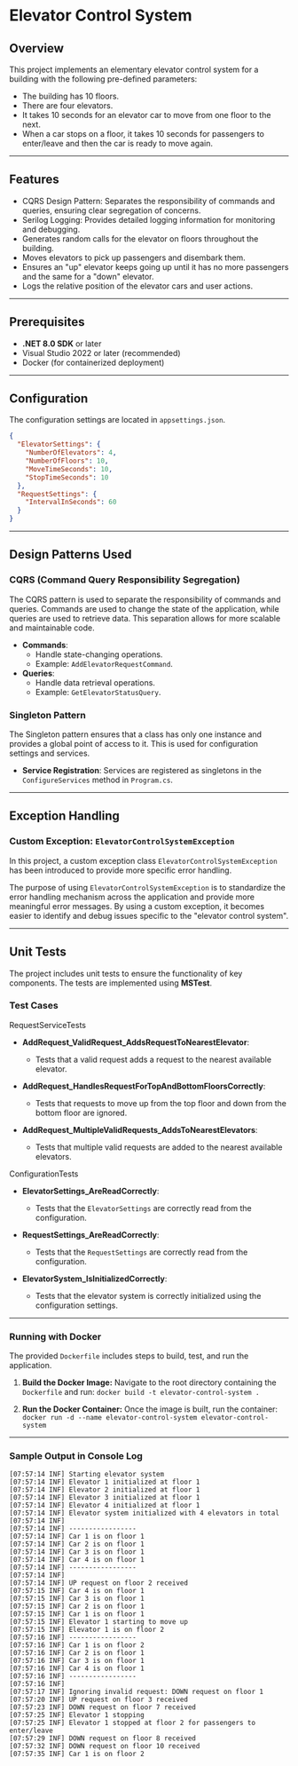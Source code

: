 # Elevator Control System

## Overview

This project implements an elementary elevator control system for a building with the following pre-defined parameters:
- The building has 10 floors.
- There are four elevators.
- It takes 10 seconds for an elevator car to move from one floor to the next.
- When a car stops on a floor, it takes 10 seconds for passengers to enter/leave and then the car is ready to move again.

---
## Features
- CQRS Design Pattern: Separates the responsibility of commands and queries, ensuring clear segregation of concerns.
- Serilog Logging: Provides detailed logging information for monitoring and debugging.
- Generates random calls for the elevator on floors throughout the building.
- Moves elevators to pick up passengers and disembark them.
- Ensures an "up" elevator keeps going up until it has no more passengers and the same for a "down" elevator.
- Logs the relative position of the elevator cars and user actions.
---

## Prerequisites

- **.NET 8.0 SDK** or later
- Visual Studio 2022 or later (recommended)
- Docker (for containerized deployment)

---

## Configuration

The configuration settings are located in `appsettings.json`.

```json
{
  "ElevatorSettings": {
    "NumberOfElevators": 4,
    "NumberOfFloors": 10,
    "MoveTimeSeconds": 10,
    "StopTimeSeconds": 10
  },
  "RequestSettings": {
    "IntervalInSeconds": 60
  }
}
```
---

## Design Patterns Used

### CQRS (Command Query Responsibility Segregation)

The CQRS pattern is used to separate the responsibility of commands and queries. Commands are used to change the state of the application, while queries are used to retrieve data. This separation allows for more scalable and maintainable code.

- **Commands**:
    - Handle state-changing operations.
    - Example: `AddElevatorRequestCommand`.
- **Queries**:
    - Handle data retrieval operations.
    - Example: `GetElevatorStatusQuery`.

### Singleton Pattern

The Singleton pattern ensures that a class has only one instance and provides a global point of access to it. This is used for configuration settings and services.

- **Service Registration**: Services are registered as singletons in the `ConfigureServices` method in `Program.cs`.

---

## Exception Handling

### Custom Exception: `ElevatorControlSystemException`

In this project, a custom exception class `ElevatorControlSystemException` has been introduced to provide more specific error handling. 

The purpose of using `ElevatorControlSystemException` is to standardize the error handling mechanism across the application and provide more meaningful error messages. By using a custom exception, it becomes easier to identify and debug issues specific to the "elevator control system".


---

## Unit Tests

The project includes unit tests to ensure the functionality of key components. The tests are implemented using **MSTest**.

### Test Cases

RequestServiceTests

- **AddRequest_ValidRequest_AddsRequestToNearestElevator**:
  - Tests that a valid request adds a request to the nearest available elevator.

- **AddRequest_HandlesRequestForTopAndBottomFloorsCorrectly**:
  - Tests that requests to move up from the top floor and down from the bottom floor are ignored.

- **AddRequest_MultipleValidRequests_AddsToNearestElevators**:
  - Tests that multiple valid requests are added to the nearest available elevators.

ConfigurationTests

- **ElevatorSettings_AreReadCorrectly**:
  - Tests that the `ElevatorSettings` are correctly read from the configuration.

- **RequestSettings_AreReadCorrectly**:
  - Tests that the `RequestSettings` are correctly read from the configuration.

- **ElevatorSystem_IsInitializedCorrectly**:
  - Tests that the elevator system is correctly initialized using the configuration settings.

---

### Running with Docker

The provided `Dockerfile` includes steps to build, test, and run the application.

1. **Build the Docker Image:** Navigate to the root directory containing the `Dockerfile` and run:
   `docker build -t elevator-control-system .`

2. **Run the Docker Container:** Once the image is built, run the container:
   `docker run -d --name elevator-control-system elevator-control-system`

---

### Sample Output in Console Log

```
[07:57:14 INF] Starting elevator system
[07:57:14 INF] Elevator 1 initialized at floor 1
[07:57:14 INF] Elevator 2 initialized at floor 1
[07:57:14 INF] Elevator 3 initialized at floor 1
[07:57:14 INF] Elevator 4 initialized at floor 1
[07:57:14 INF] Elevator system initialized with 4 elevators in total
[07:57:14 INF]
[07:57:14 INF] -----------------
[07:57:14 INF] Car 1 is on floor 1
[07:57:14 INF] Car 2 is on floor 1
[07:57:14 INF] Car 3 is on floor 1
[07:57:14 INF] Car 4 is on floor 1
[07:57:14 INF] -----------------
[07:57:14 INF]
[07:57:14 INF] UP request on floor 2 received
[07:57:15 INF] Car 4 is on floor 1
[07:57:15 INF] Car 3 is on floor 1
[07:57:15 INF] Car 2 is on floor 1
[07:57:15 INF] Car 1 is on floor 1
[07:57:15 INF] Elevator 1 starting to move up
[07:57:15 INF] Elevator 1 is on floor 2
[07:57:16 INF] -----------------
[07:57:16 INF] Car 1 is on floor 2
[07:57:16 INF] Car 2 is on floor 1
[07:57:16 INF] Car 3 is on floor 1
[07:57:16 INF] Car 4 is on floor 1
[07:57:16 INF] -----------------
[07:57:16 INF]
[07:57:17 INF] Ignoring invalid request: DOWN request on floor 1
[07:57:20 INF] UP request on floor 3 received
[07:57:23 INF] DOWN request on floor 7 received
[07:57:25 INF] Elevator 1 stopping
[07:57:25 INF] Elevator 1 stopped at floor 2 for passengers to enter/leave
[07:57:29 INF] DOWN request on floor 8 received
[07:57:32 INF] DOWN request on floor 10 received
[07:57:35 INF] Car 1 is on floor 2
```
